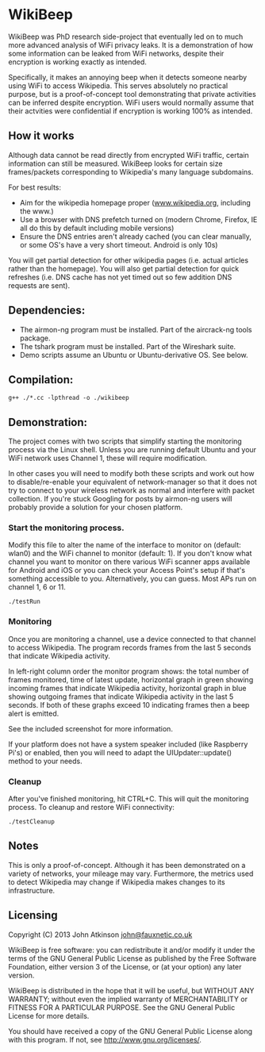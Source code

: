 # WikiBeep

WikiBeep was PhD research side-project that eventually led on to much more advanced analysis of WiFi privacy leaks. It is a demonstration of how some information can be leaked from WiFi networks, despite their encryption is working exactly as intended.

Specifically, it makes an annoying beep when it detects someone nearby using WiFi to access Wikipedia. This serves absolutely no practical purpose, but is a proof-of-concept tool demonstrating that private activities can be inferred despite encryption. WiFi users would normally assume that their actvities were confidential if encryption is working 100% as intended.


## How it works

Although data cannot be read directly from encrypted WiFi traffic, certain information can still be measured. WikiBeep looks for certain size frames/packets corresponding to Wikipedia's many language subdomains.

For best results:
- Aim for the wikipedia homepage proper (www.wikipedia.org, including the www.)
- Use a browser with DNS prefetch turned on (modern Chrome, Firefox, IE all do this by default including mobile versions)
- Ensure the DNS entries aren't already cached (you can clear manually, or some OS's have a very short timeout. Android is only 10s)


You will get partial detection for other wikipedia pages (i.e. actual articles rather than the homepage). You will also get partial detection for quick refreshes (i.e. DNS cache has not yet timed out so few addition DNS requests are sent).


## Dependencies:

- The airmon-ng program must be installed. Part of the aircrack-ng tools package.
- The tshark program must be installed. Part of the Wireshark suite.
- Demo scripts assume an Ubuntu or Ubuntu-derivative OS. See below. 

## Compilation:

```
g++ ./*.cc -lpthread -o ./wikibeep
```

## Demonstration:

The project comes with two scripts that simplify starting the monitoring process via the Linux shell. Unless you are running default Ubuntu and your WiFi network uses Channel 1, these will require modification.

In other cases you will need to modify both these scripts and work out how to disable/re-enable your equivalent of network-manager so that it does not try to connect to your wireless network as normal and interfere with packet collection. If you're stuck Googling for posts by airmon-ng users will probably provide a solution for your chosen platform. 

### Start the monitoring process.

Modify this file to alter the name of the interface to monitor on (default: wlan0) and the WiFi channel to monitor (default: 1). If you don't know what channel you want to monitor on there various WiFi scanner apps available for Android and iOS or you can check your Access Point's setup if that's something accessible to you. Alternatively, you can guess. Most APs run on channel 1, 6 or 11.

```
./testRun
```

### Monitoring

Once you are monitoring a channel, use a device connected to that channel to access Wikipedia. The program records frames from the last 5 seconds that indicate Wikipedia activity.

In left-right column order the monitor program shows: the total number of frames monitored, time of latest update, horizontal graph in green showing incoming frames that indicate Wikipedia activity, horizontal graph in blue showing outgoing frames that indicate Wikipedia activity in the last 5 seconds. If both of these graphs exceed 10 indicating frames then a beep alert is emitted.

See the included screenshot for more information.

If your platform does not have a system speaker included (like Raspberry Pi's) or enabled, then you will need to adapt the UIUpdater::update() method to your needs.


### Cleanup

After you've finished monitoring, hit CTRL+C. This will quit the monitoring process. To cleanup and restore WiFi connectivity:

```
./testCleanup
```

  
## Notes

This is only a proof-of-concept. Although it has been demonstrated on a variety of networks, your mileage may vary. Furthermore, the metrics used to detect Wikipedia may change if Wikipedia makes changes to its infrastructure.


## Licensing

Copyright (C) 2013 John Atkinson <john@fauxnetic.co.uk>

WikiBeep is free software: you can redistribute it and/or modify it
under the terms of the GNU General Public License as published by the
Free Software Foundation, either version 3 of the License, or
(at your option) any later version.

WikiBeep is distributed in the hope that it will be useful, but
WITHOUT ANY WARRANTY; without even the implied warranty of
MERCHANTABILITY or FITNESS FOR A PARTICULAR PURPOSE.
See the GNU General Public License for more details.

You should have received a copy of the GNU General Public License along
with this program.  If not, see <http://www.gnu.org/licenses/>.


